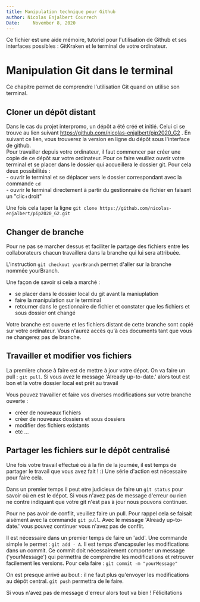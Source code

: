 ```yaml
---
title: Manipulation technique pour Github
author: Nicolas Enjalbert Courrech 
Date:     November 8, 2020 
---
```


Ce fichier est une aide mémoire, tutoriel pour l'utilisation de Github et ses interfaces possibles : GitKraken et le terminal de votre ordinateur.


# Manipulation Git dans le terminal 

Ce chapitre permet de comprendre l'utilisation Git quand on utilise son terminal. 

## Cloner un dépôt distant  
Dans le cas du projet interpromo, un dépôt a été créé et initié. Celui ci se trouve au lien suivant https://github.com/nicolas-enjalbert/pip2020_G2 . En suivant ce lien, vous trouverez la version en ligne du dépôt sous l'interface de github.  
Pour travailler depuis votre ordinateur, il faut commencer par créer une copie de ce dépôt sur votre ordinateur. 
Pour ce faire veuillez ouvrir votre terminal et se placer dans le dossier qui accueillera le dossier git. Pour cela deux possibilités :  
	- ouvrir le terminal et se déplacer vers le dossier correspondant avec la commande `cd`  
	- ouvrir le terminal directement à partir du gestionnaire de fichier en faisant un "clic+droit"

Une fois cela taper la ligne `git clone https://github.com/nicolas-enjalbert/pip2020_G2.git`

## Changer de branche

Pour ne pas se marcher dessus et faciliter le partage des fichiers entre les collaborateurs chacun travaillera dans la branche qui lui sera attribuée. 

L'instruction `git checkout yourBranch` permet d'aller sur la branche nommée yourBranch. 

Une façon de savoir si cela a marché :  
  * se placer dans le dossier local du git avant la maniuplation  
  * faire la manipulation sur le terminal  
  * retourner dans le gestionnaire de fichier et constater que les fichiers et sous dossier ont changé  

Votre branche est ouverte et les fichiers distant de cette branche sont copié sur votre ordinateur. Vous n'aurez accès qu'à ces documents tant que vous ne changerez pas de branche.

## Travailler et modifier vos fichiers 

La première chose à faire est de mettre à jour votre dépot. On va faire un pull : `git pull`. Si vous avez le message 'Already up-to-date.' alors tout est bon et la votre dossier local est prêt au travail 

Vous pouvez travailler et faire vos diverses modifications sur votre branche ouverte :  
  - créer de nouveaux fichiers  
  - créer de nouveaux dossiers et sous dossiers  
  - modifier des fichiers existants 
  - etc ...

## Partager les fichiers sur le dépôt centralisé
 
Une fois votre travail effectué où à la fin de la journée, il est temps de partager le travail que vous avez fait ! :) 
Une série d'action est nécessaire pour faire cela. 

Dans un premier temps il peut etre judicieux de faire un `git status` pour savoir où en est le dépot. Si vous n'avez pas de message d'erreur ou rien ne contre indiquant que votre git n'est pas à jour nous pouvons continuer. 

Pour ne pas avoir de conflit, veuillez faire un pull. Pour rappel cela se faisait aisément avec la commande `git pull`. Avec le message 'Already up-to-date.' vous pouvez continuer vous n'avez pas de conflit.

Il est nécessaire dans un premier temps de faire un 'add'. Une commande simple le permet : `git add - A`. 
Il est temps d'encapsuler les modifications dans un commit. Ce commit doit nécessairement comporter un message ('yourMessage') qui permettra de comprendre les modifications et retrouver facilement les versions. 
Pour cela faire : `git commit -m "yourMessage"`


On est presque arrivé au bout : il ne faut plus qu'envoyer les modifications au dépôt central. 
`git push` permettra de le faire. 

Si vous n'avez pas de message d'erreur alors tout va bien ! Félicitations 



  

